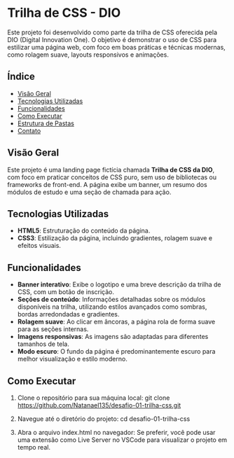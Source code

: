 # Trilha de CSS - DIO

Este projeto foi desenvolvido como parte da trilha de CSS oferecida pela DIO (Digital Innovation One). O objetivo é demonstrar o uso de CSS para estilizar uma página web, com foco em boas práticas e técnicas modernas, como rolagem suave, layouts responsivos e animações.

## Índice

- [Visão Geral](#visão-geral)
- [Tecnologias Utilizadas](#tecnologias-utilizadas)
- [Funcionalidades](#funcionalidades)
- [Como Executar](#como-executar)
- [Estrutura de Pastas](#estrutura-de-pastas)
- [Contato](#contato)

## Visão Geral

Este projeto é uma landing page fictícia chamada **Trilha de CSS da DIO**, com foco em praticar conceitos de CSS puro, sem uso de bibliotecas ou frameworks de front-end. A página exibe um banner, um resumo dos módulos de estudo e uma seção de chamada para ação.

## Tecnologias Utilizadas

- **HTML5**: Estruturação do conteúdo da página.
- **CSS3**: Estilização da página, incluindo gradientes, rolagem suave e efeitos visuais.

## Funcionalidades

- **Banner interativo**: Exibe o logotipo e uma breve descrição da trilha de CSS, com um botão de inscrição.
- **Seções de conteúdo**: Informações detalhadas sobre os módulos disponíveis na trilha, utilizando estilos avançados como sombras, bordas arredondadas e gradientes.
- **Rolagem suave**: Ao clicar em âncoras, a página rola de forma suave para as seções internas.
- **Imagens responsivas**: As imagens são adaptadas para diferentes tamanhos de tela.
- **Modo escuro**: O fundo da página é predominantemente escuro para melhor visualização e estilo moderno.

## Como Executar

1. Clone o repositório para sua máquina local:
  git clone https://github.com/Natanael135/desafio-01-trilha-css.git
  
2. Navegue até o diretório do projeto:
  cd desafio-01-trilha-css

3. Abra o arquivo index.html no navegador:
Se preferir, você pode usar uma extensão como Live Server no VSCode para visualizar o projeto em tempo real.

